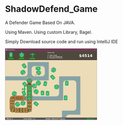 # ShadowDefend_Game

A Defender Game Based On JAVA.

Using Maven.
Using custom Library, Bagel.

Simply Download source code and run using IntelliJ IDE

<p align="left">
  <img src="image.png"  width="300" >
</p>

